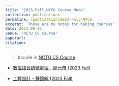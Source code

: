 ```yaml
---
title: "2023-Fall-NYCU Course Note"
collection: publications
permalink: /publication/2023-Fall-NYCU
excerpt: 'Those are my notes for taking courses'
date: 2023-09-15
venue: 'NCTU CS Course'
paperurl:
citation:
---
```


> Incude in [NCTU CS Course](https://hackmd.io/@calee/ByOm-sFue?type=view)

* [數位語音訊號處理 - 廖元甫 (2023 Fall)](https://hackmd.io/djjnpGP5RhCEGB9WIRR_zg)

* [工程設計 - 鍾錦翰 (2023 Fall)](https://hackmd.io/VMkj10PIQYm7Mi7IocUwUQ?view)